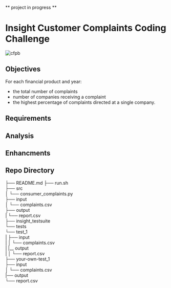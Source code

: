 ** project in progress **

# Insight Customer Complaints Coding Challenge

![cfpb](https://github.com/william-cass-wright/insight_cc_coding_challenge/blob/master/images/cfpb.png)

## Objectives
For each financial product and year: 
- the total number of complaints
- number of companies receiving a complaint
- the highest percentage of complaints directed at a single company.

## Requirements

## Analysis



## Enhancments

## Repo Directory

├── README.md
├── run.sh    
├── src    
│   └── consumer_complaints.py    
├── input    
│   └── complaints.csv    
├── output    
|   └── report.csv    
├── insight_testsuite    
    └── tests    
        └── test_1    
        |   ├── input    
        |   │   └── complaints.csv    
        |   |__ output    
        |   │   └── report.csv    
        ├── your-own-test_1    
            ├── input    
            │   └── complaints.csv    
            |── output    
                └── report.csv    